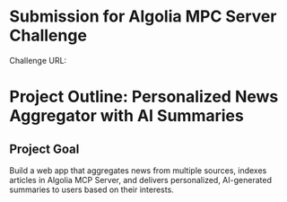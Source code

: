 # Submission for Algolia MPC Server Challenge

Challenge URL:

# Project Outline: Personalized News Aggregator with AI Summaries

## Project Goal
Build a web app that aggregates news from multiple sources, indexes articles in Algolia MCP Server, and delivers personalized, AI-generated summaries to users based on their interests.

